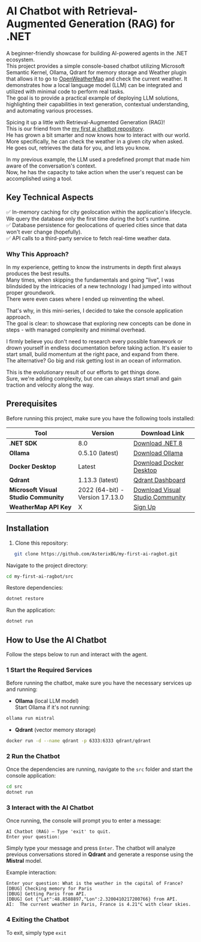 # AI Chatbot with Retrieval-Augmented Generation (RAG) for .NET

A beginner-friendly showcase for building AI-powered agents in the .NET ecosystem.  
This project provides a simple console-based chatbot utilizing Microsoft Semantic Kernel, Ollama, Qdrant for memory storage and Weather plugin that allows it to go to [OpenWeatherMap](https://openweathermap.org) and check the current weather.
It demonstrates how a local language model (LLM) can be integrated and utilized with minimal code to perform real tasks.  
The goal is to provide a practical example of deploying LLM solutions, highlighting their capabilities in text generation, contextual understanding, and automating various processes.

Spicing it up a little with Retrieval-Augmented Generation (RAG)!  
This is our friend from the [my first ai chatbot repository](https://github.com/AsterixBG/my-first-ai-chatbot).  
He has grown a bit smarter and now knows how to interact with our world.  
More specifically, he can check the weather in a given city when asked.  
He goes out, retrieves the data for you, and lets you know.  

In my previous example, the LLM used a predefined prompt that made him aware of the conversation's context.  
Now, he has the capacity to take action when the user's request can be accomplished using a tool.

## Key Technical Aspects

✅ In-memory caching for city geolocation within the application's lifecycle. We query the database only the first time during the bot's runtime.  
✅ Database persistence for geolocations of queried cities since that data won't ever change (hopefully).  
✅ API calls to a third-party service to fetch real-time weather data.

### Why This Approach?

In my experience, getting to know the instruments in depth first always produces the best results.  
Many times, when skipping the fundamentals and going "live", I was blindsided by the intricacies of a new technology I had jumped into without proper groundwork.  
There were even cases where I ended up reinventing the wheel.  

That's why, in this mini-series, I decided to take the console application approach.  
The goal is clear: to showcase that exploring new concepts can be done in steps - with managed complexity and minimal overhead.

I firmly believe you don't need to research every possible framework or drown yourself in endless documentation before taking action.
It's easier to start small, build momentum at the right pace, and expand from there.  
The alternative? Go big and risk getting lost in an ocean of information.

This is the evolutionary result of our efforts to get things done.  
Sure, we're adding complexity, but one can always start small and gain traction and velocity along the way.  

## Prerequisites

Before running this project, make sure you have the following tools installed:

| Tool | Version | Download Link |
|------|---------|--------------|
| **.NET SDK** | 8.0 | [Download .NET 8](https://dotnet.microsoft.com/en-us/download) |
| **Ollama** | 0.5.10 (latest) | [Download Ollama](https://ollama.com/download) |
| **Docker Desktop** | Latest | [Download Docker Desktop](https://www.docker.com/products/docker-desktop/) |
| **Qdrant** | 1.13.3 (latest) | [Qdrant Dashboard](http://localhost:6333/dashboard) |
| **Microsoft Visual Studio Community** | 2022 (64-bit) - Version 17.13.0 | [Download Visual Studio Community](https://visualstudio.microsoft.com/vs/community/) |
| **WeatherMap API Key** | X | [Sign Up](https://home.openweathermap.org/users/sign_up) |

## Installation  

1. Clone this repository:

```sh
   git clone https://github.com/AsterixBG/my-first-ai-ragbot.git
```

Navigate to the project directory:
```sh
cd my-first-ai-ragbot/src
```

Restore dependencies:

```sh
dotnet restore
```

Run the application:

```sh
dotnet run
```

## How to Use the AI Chatbot

Follow the steps below to run and interact with the agent.

### 1 Start the Required Services

Before running the chatbot, make sure you have the necessary services up and running:

- **Ollama** (local LLM model)  
  Start Ollama if it's not running:  

```sh
ollama run mistral
```

- **Qdrant** (vector memory storage)

```sh
docker run -d --name qdrant -p 6333:6333 qdrant/qdrant
```

### 2 Run the Chatbot

Once the dependencies are running, navigate to the `src` folder and start the console application:

```sh
cd src
dotnet run
```

### 3 Interact with the AI Chatbot

Once running, the console will prompt you to enter a message:

```
AI Chatbot (RAG) – Type 'exit' to quit.
Enter your question:
```

Simply type your message and press `Enter`. The chatbot will analyze previous conversations stored in **Qdrant** and generate a response using the **Mistral** model.

Example interaction:

```
Enter your question: What is the weather in the capital of France?
[DBUG] Checking memory for Paris
[DBUG] Getting Paris from API.
[DBUG] Got {"Lat":48.8588897,"Lon":2.3200410217200766} from API.
AI:  The current weather in Paris, France is 4.21°C with clear skies.
```

### 4 Exiting the Chatbot

To exit, simply type `exit`

